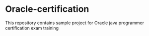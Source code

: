 Oracle-certification
====================

This repository contains sample project for Oracle java programmer certification exam training